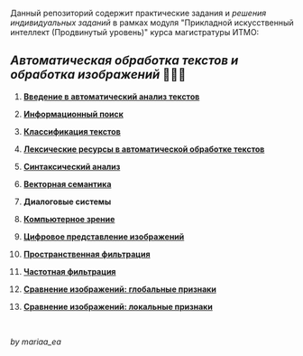 Данный репозиторий содержит практические задания и _решения индивидуальных заданий_ в рамках модуля "Прикладной искусственный интеллект (Продвинутый уровень)" курса магистратуры ИТМО: 
## _Автоматическая обработка текстов и обработка изображений_ 👩🏻‍💻

1. **[Введение в автоматический анализ текстов](https://github.com/mariaa-ea/Automatic-text-processing-and-image-processing/blob/main/ATP/1_Введение_в_автоматический_анализ_текстов.ipynb)** 

2. **[Информационный поиск](https://github.com/mariaa-ea/Automatic-text-processing-and-image-processing/blob/main/ATP/2_Информационный_поиск.ipynb)** 

3. **[Классификация текстов](https://github.com/mariaa-ea/Automatic-text-processing-and-image-processing/blob/main/ATP/3_Классификация_текстов.ipynb)** 

4. **[Лексические ресурсы в автоматической обработке текстов](https://github.com/mariaa-ea/Automatic-text-processing-and-image-processing/blob/main/ATP/4_Лексические_ресурсы_в_автоматической_обработке_текстов.ipynb)** 

5. **[Синтаксический анализ](https://github.com/mariaa-ea/Automatic-text-processing-and-image-processing/blob/main/ATP/5_Синтаксический_анализ.ipynb)** 

6. **[Векторная семантика](https://github.com/mariaa-ea/Automatic-text-processing-and-image-processing/blob/main/ATP/6_Векторная_семантика.ipynb)** 

7. **Диалоговые системы** 

8. **[Компьютерное зрение](https://github.com/mariaa-ea/Automatic-text-processing-and-image-processing/blob/main/IP/8_Компьютерное_зрение.ipynb)** 

9. **[Цифровое представление изображений](https://github.com/mariaa-ea/Automatic-text-processing-and-image-processing/blob/main/IP/9_Цифровое_представление_изображений.ipynb)** 

10. **[Пространственная фильтрация](https://github.com/mariaa-ea/Automatic-text-processing-and-image-processing/blob/main/IP/10_Пространственная_фильтрация.ipynb)** 

11. **[Частотная фильтрация](https://github.com/mariaa-ea/Automatic-text-processing-and-image-processing/blob/main/IP/11_Частотная_фильтрация.ipynb)** 

12. **[Сравнение изображений: глобальные признаки](https://github.com/mariaa-ea/Automatic-text-processing-and-image-processing/blob/main/IP/12_Сравнение_изображений_глобальные_признаки.ipynb)** 

13. **[Сравнение изображений: локальные признаки](https://github.com/mariaa-ea/Automatic-text-processing-and-image-processing/blob/main/IP/13_Сравнение_изображений_локальные_признаки.ipynb)** 

<br />

_by mariaa_ea_
